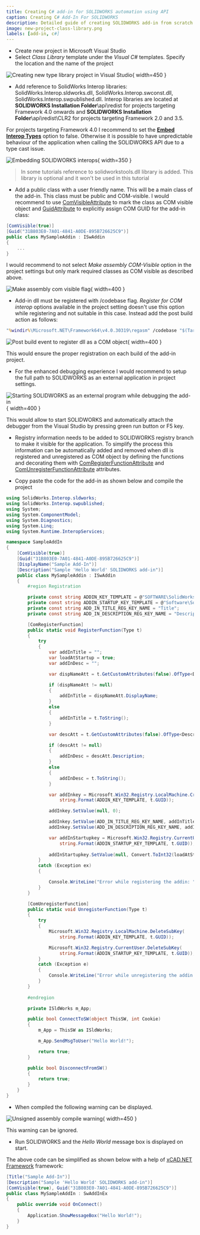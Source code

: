 ```yaml
---
title: Creating C# add-in for SOLIDWORKS automation using API
caption: Creating C# Add-In For SOLIDWORKS
description: Detailed guide of creating SOLIDWORKS add-in from scratch using C#
image: new-project-class-library.png
labels: [add-in, c#]
---
```

* Create new project in Microsoft Visual Studio
* Select *Class Library* template under the *Visual C#* templates. Specify the location and the name of the project

![Creating new type library project in Visual Studio](new-project-class-library.png){ width=450 }

* Add reference to SolidWorks Interop libraries: SolidWorks.Interop.sldworks.dll, SolidWorks.Interop.swconst.dll, SolidWorks.Interop.swpublished.dll. Interop libraries are located at **SOLIDWORKS Installation Folder**\api\redist for projects targeting Framework 4.0 onwards and **SOLIDWORKS Installation Folder**\api\redist\CLR2 for projects targeting Framework 2.0 and 3.5.

For projects targeting Framework 4.0 I recommend to set the **[Embed Interop Types](https://docs.microsoft.com/en-us/dotnet/framework/interop/type-equivalence-and-embedded-interop-types)** option to false.
Otherwise it is possible to have unpredictable behaviour of the application when calling the SOLIDWORKS API due to a type cast issue.  

![Embedding SOLIDWORKS interops](embed-interops-false.png){ width=350 }

> In some tutorials reference to solidworkstools.dll library is added. This library is optional and it won't be used in this tutorial

* Add a public class with a user friendly name. This will be a main class of the add-in. This class must be public and COM-visible. I would recommend to use [ComVisibleAttribute](https://docs.microsoft.com/en-us/dotnet/api/system.runtime.interopservices.comvisibleattribute?view=netframework-4.7.2) to mark the class as COM visible object and [GuidAttribute](https://docs.microsoft.com/en-gb/dotnet/api/system.runtime.interopservices.guidattribute?view=netframework-4.7.2) to explicitly assign COM GUID for the add-in class:

~~~ cs
[ComVisible(true)]
[Guid("31B803E0-7A01-4841-A0DE-895B726625C9")]
public class MySampleAddin : ISwAddin
{
    ...
}
~~~

I would recommend to not select *Make assembly COM-Visible* option in the project settings but only mark required classes as COM visible as described above.

![Make assembly com visible flag](make-assembly-com-visible.png){ width=400 }

* Add-in dll must be registered with /codebase flag. *Register for COM interop* options available in the project setting doesn't use this option while registering and not suitable in this case. Instead add the post build action as follows:

~~~ bat
"%windir%\Microsoft.NET\Framework64\v4.0.30319\regasm" /codebase "$(TargetPath)"
~~~

![Post build event to register dll as a COM object](post-build-event.png){ width=400 }

This would ensure the proper registration on each build of the add-in project.

* For the enhanced debugging experience I would recommend to setup the full path to SOLIDWORKS as an external application in project settings.

![Starting SOLIDWORKS as an external program while debugging the add-in](start-external-program.png){ width=400 }

This would allow to start SOLIDWORKS and automatically attach the debugger from the Visual Studio by pressing green run button or F5 key.

* Registry information needs to be added to SOLIDWORKS registry branch to make it visible for the application. To simplify the process this information can be automatically added and removed when dll is registered and unregistered as COM object by defining the functions and decorating them with [ComRegisterFunctionAttribute](https://docs.microsoft.com/en-us/dotnet/api/system.runtime.interopservices.comregisterfunctionattribute?view=netframework-4.7.2) and [ComUnregisterFunctionAttribute](https://docs.microsoft.com/en-us/dotnet/api/system.runtime.interopservices.comunregisterfunctionattribute?view=netframework-4.7.2) attributes.

* Copy paste the code for the add-in as shown below and compile the project

~~~ cs
using SolidWorks.Interop.sldworks;
using SolidWorks.Interop.swpublished;
using System;
using System.ComponentModel;
using System.Diagnostics;
using System.Linq;
using System.Runtime.InteropServices;

namespace SampleAddIn
{
    [ComVisible(true)]
    [Guid("31B803E0-7A01-4841-A0DE-895B726625C9")]
    [DisplayName("Sample Add-In")]
    [Description("Sample 'Hello World' SOLIDWORKS add-in")]
    public class MySampleAddin : ISwAddin
    {
        #region Registration

        private const string ADDIN_KEY_TEMPLATE = @"SOFTWARE\SolidWorks\Addins\{{{0}}}";
        private const string ADDIN_STARTUP_KEY_TEMPLATE = @"Software\SolidWorks\AddInsStartup\{{{0}}}";
        private const string ADD_IN_TITLE_REG_KEY_NAME = "Title";
        private const string ADD_IN_DESCRIPTION_REG_KEY_NAME = "Description";

        [ComRegisterFunction]
        public static void RegisterFunction(Type t)
        {
            try
            {
                var addInTitle = "";
                var loadAtStartup = true;
                var addInDesc = "";

                var dispNameAtt = t.GetCustomAttributes(false).OfType<DisplayNameAttribute>().FirstOrDefault();

                if (dispNameAtt != null)
                {
                    addInTitle = dispNameAtt.DisplayName;
                }
                else
                {
                    addInTitle = t.ToString();
                }

                var descAtt = t.GetCustomAttributes(false).OfType<DescriptionAttribute>().FirstOrDefault();

                if (descAtt != null)
                {
                    addInDesc = descAtt.Description;
                }
                else
                {
                    addInDesc = t.ToString();
                }

                var addInkey = Microsoft.Win32.Registry.LocalMachine.CreateSubKey(
                    string.Format(ADDIN_KEY_TEMPLATE, t.GUID));

                addInkey.SetValue(null, 0);

                addInkey.SetValue(ADD_IN_TITLE_REG_KEY_NAME, addInTitle);
                addInkey.SetValue(ADD_IN_DESCRIPTION_REG_KEY_NAME, addInDesc);

                var addInStartupkey = Microsoft.Win32.Registry.CurrentUser.CreateSubKey(
                    string.Format(ADDIN_STARTUP_KEY_TEMPLATE, t.GUID));
                
                addInStartupkey.SetValue(null, Convert.ToInt32(loadAtStartup), Microsoft.Win32.RegistryValueKind.DWord);
            }
            catch (Exception ex)
            {

                Console.WriteLine("Error while registering the addin: " + ex.Message);
            }
        }

        [ComUnregisterFunction]
        public static void UnregisterFunction(Type t)
        {
            try
            {
                Microsoft.Win32.Registry.LocalMachine.DeleteSubKey(
                    string.Format(ADDIN_KEY_TEMPLATE, t.GUID));

                Microsoft.Win32.Registry.CurrentUser.DeleteSubKey(
                    string.Format(ADDIN_STARTUP_KEY_TEMPLATE, t.GUID));
            }
            catch (Exception e)
            {
                Console.WriteLine("Error while unregistering the addin: " + e.Message);
            }
        }
        
        #endregion

        private ISldWorks m_App;

        public bool ConnectToSW(object ThisSW, int Cookie)
        {
            m_App = ThisSW as ISldWorks;

            m_App.SendMsgToUser("Hello World!");

            return true;
        }

        public bool DisconnectFromSW()
        {
            return true;
        }
    }
}

~~~



* When compiled the following warning can be displayed.

![Unsigned assembly compile warning](compile-warning-unsigned.png){ width=450 }

This warning can be ignored.

* Run SOLIDWORKS and the *Hello World* message box is displayed on start.

The above code can be simplified as shown below with a help of [xCAD.NET Framework](https://xcad.net/) framework:

~~~ cs
[Title("Sample Add-In")]
[Description("Sample 'Hello World' SOLIDWORKS add-in")]
[ComVisible(true), Guid("31B803E0-7A01-4841-A0DE-895B726625C9")]
public class MySampleAddIn : SwAddInEx
{
    public override void OnConnect()
    {
        Application.ShowMessageBox("Hello World!");
    }
}
~~~